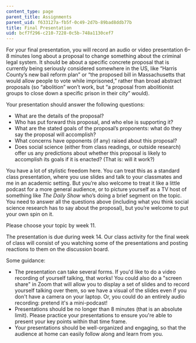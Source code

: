 ```yaml
---
content_type: page
parent_title: Assignments
parent_uid: f633127a-fb5f-0c49-2d7b-89bad8ddb77b
title: Final Presentation
uid: bcf7f296-c210-7228-0c5b-748a1130cef7
---
```


For your final presentation, you will record an audio or video presentation 6–8 minutes long about a proposal to change something about the criminal legal system. It should be about a specific concrete proposal that is currently being seriously considered somewhere in the US, like “Harris County’s new bail reform plan” or “the proposed bill in Massachusetts that would allow people to vote while imprisoned,” rather than broad abstract proposals (so “abolition” won’t work, but “a proposal from abolitionist groups to close down a specific prison in their city” would). 

Your presentation should answer the following questions:

*   What are the details of the proposal?
*   Who has put forward this proposal, and who else is supporting it?
*   What are the stated goals of the proposal’s proponents: what do they say the proposal will accomplish?
*   What concerns have opponents (if any) raised about this proposal?
*   Does social science (either from class readings, or outside research) offer us any predictions about whether this proposal is likely to accomplish its goals if it is enacted? (That is: will it work?)

You have a lot of stylistic freedom here. You can treat this as a standard class presentation, where you use slides and talk to your classmates and me in an academic setting. But you’re also welcome to treat it like a little podcast for a more general audience, or to picture yourself as a TV host of something like _The_ _Daily Show_ who’s doing a brief segment on the topic. You need to answer all the questions above (including what you think social science research has to say about the proposal), but you’re welcome to put your own spin on it.

Please choose your topic by week 11.

The presentation is due during week 14. Our class activity for the final week of class will consist of you watching some of the presentations and posting reactions to them on the discussion board. 

Some guidance:

*   The presentation can take several forms. If you'd like to do a video recording of yourself talking, that works! You could also do a "screen share" in Zoom that will allow you to display a set of slides and to record yourself talking over them, so we have a visual of the slides even if you don't have a camera on your laptop. Or, you could do an entirely audio recording: pretend it's a mini-podcast!
*   Presentations should be no longer than 8 minutes (that is an absolute limit). Please practice your presentations to ensure you're able to present your key points within that time frame.
*   Your presentations should be well-organized and engaging, so that the audience at home can easily follow along and learn from you.